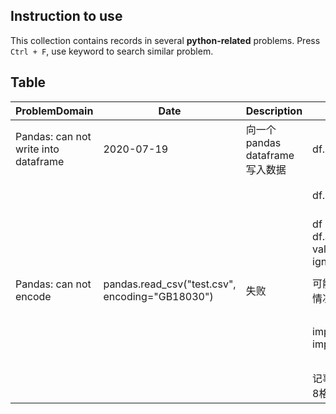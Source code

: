## Instruction to use

This collection contains records in several **python-related** problems. Press `Ctrl + F`, use keyword to search similar problem.

## Table

ProblemDomain | Date | Description | Solution | Status | Remark
------------ | ------------- | ------------- | ------------- | ------------- | -------------
Pandas: can not write into dataframe | 2020-07-19 | 向一个pandas dataframe写入数据 | df.loc[cond1, cond2] = value | 成功 | 假设：dataframe中有数据
  |  |  |  | df.iloc[cond1][cond2] = value | 失败 | iloc只能用于索引
  |  |  |  | df = df.append(pandas.DataFrame({col1: value1, col2: value2}), ignore_index=True) | 成功 | 假设：dataframe没有数据的情况
Pandas: can not encode | pandas.read_csv("test.csv", encoding="GB18030") | 失败 | 可能只适用于全部都是一种文字形式的情况
  |  |  |  | import imp; import sys; imp.reload(sys) | 失败 | python3.x不需要在代码中指定
  |  |  |  | 记事本/notepad打开->另存为->UTF-8格式->手动调整部分格式的缺失 | 成功 | 不够高效